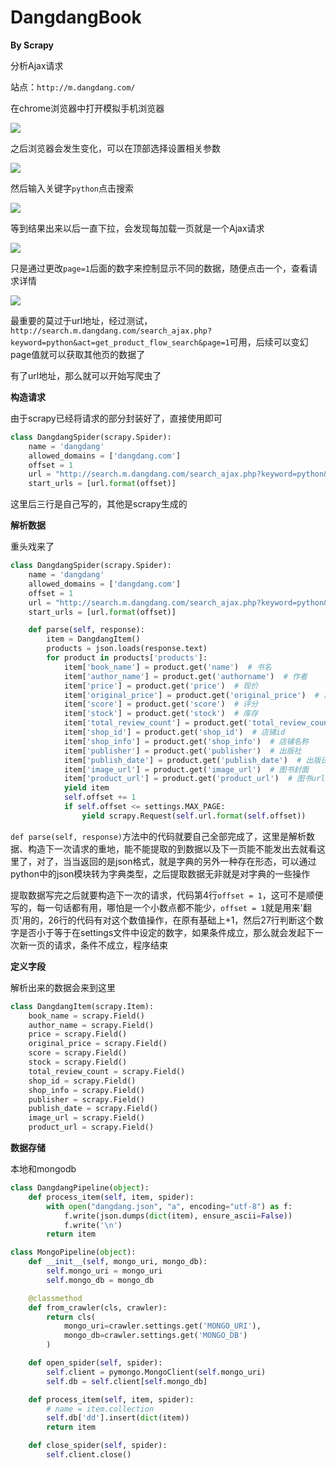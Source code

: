 # DangdangBook
**By Scrapy**

分析Ajax请求

站点：`http://m.dangdang.com/`

在chrome浏览器中打开模拟手机浏览器

![](http://ww1.sinaimg.cn/large/005WOYz1ly1ftqqkbb9m1j30c60353yf.jpg)

之后浏览器会发生变化，可以在顶部选择设置相关参数

![](http://ww1.sinaimg.cn/large/005WOYz1ly1ftqqkzh0o4j30pf0dyagq.jpg)

然后输入关键字`python`点击搜索

![](http://ww1.sinaimg.cn/large/005WOYz1ly1ftqqfvhxryj30mk0aft9p.jpg)

等到结果出来以后一直下拉，会发现每加载一页就是一个Ajax请求

![](http://ww1.sinaimg.cn/large/005WOYz1ly1ftqqnkxsf1j30kz07djs0.jpg)

只是通过更改`page=1`后面的数字来控制显示不同的数据，随便点击一个，查看请求详情

![](http://ww1.sinaimg.cn/large/005WOYz1ly1ftqqqek8mwj310402i748.jpg)

最重要的莫过于url地址，经过测试，`http://search.m.dangdang.com/search_ajax.php?keyword=python&act=get_product_flow_search&page=1`可用，后续可以变幻page值就可以获取其他页的数据了

有了url地址，那么就可以开始写爬虫了

**构造请求**

由于scrapy已经将请求的部分封装好了，直接使用即可

```python
class DangdangSpider(scrapy.Spider):
    name = 'dangdang'
    allowed_domains = ['dangdang.com']
    offset = 1
    url = "http://search.m.dangdang.com/search_ajax.php?keyword=python&act=get_product_flow_search&page={}"
    start_urls = [url.format(offset)]
```
这里后三行是自己写的，其他是scrapy生成的

**解析数据**

重头戏来了

```python
class DangdangSpider(scrapy.Spider):
    name = 'dangdang'
    allowed_domains = ['dangdang.com']
    offset = 1
    url = "http://search.m.dangdang.com/search_ajax.php?keyword=python&act=get_product_flow_search&page={}"
    start_urls = [url.format(offset)]

    def parse(self, response):
        item = DangdangItem()
        products = json.loads(response.text)
        for product in products['products']:
            item['book_name'] = product.get('name')  # 书名
            item['author_name'] = product.get('authorname')  # 作者
            item['price'] = product.get('price')  # 现价
            item['original_price'] = product.get('original_price')  # 原价
            item['score'] = product.get('score')  # 评分
            item['stock'] = product.get('stock')  # 库存
            item['total_review_count'] = product.get('total_review_count')  # 评论数
            item['shop_id'] = product.get('shop_id')  # 店铺id
            item['shop_info'] = product.get('shop_info')  # 店铺名称
            item['publisher'] = product.get('publisher')  # 出版社
            item['publish_date'] = product.get('publish_date')  # 出版日期
            item['image_url'] = product.get('image_url')  # 图书封面
            item['product_url'] = product.get('product_url')  # 图书url
            yield item
            self.offset += 1
            if self.offset <= settings.MAX_PAGE:
                yield scrapy.Request(self.url.format(self.offset))
```

`def parse(self, response)`方法中的代码就要自己全部完成了，这里是解析数据、构造下一次请求的重地，能不能提取的到数据以及下一页能不能发出去就看这里了，对了，当当返回的是json格式，就是字典的另外一种存在形态，可以通过python中的json模块转为字典类型，之后提取数据无非就是对字典的一些操作

提取数据写完之后就要构造下一次的请求，代码第4行`offset = 1`，这可不是顺便写的，每一句话都有用，哪怕是一个小数点都不能少，`offset = 1`就是用来'翻页'用的，26行的代码有对这个数值操作，在原有基础上+1，然后27行判断这个数字是否小于等于在settings文件中设定的数字，如果条件成立，那么就会发起下一次新一页的请求，条件不成立，程序结束

**定义字段**

解析出来的数据会来到这里

```python
class DangdangItem(scrapy.Item):
    book_name = scrapy.Field()
    author_name = scrapy.Field()
    price = scrapy.Field()
    original_price = scrapy.Field()
    score = scrapy.Field()
    stock = scrapy.Field()
    total_review_count = scrapy.Field()
    shop_id = scrapy.Field()
    shop_info = scrapy.Field()
    publisher = scrapy.Field()
    publish_date = scrapy.Field()
    image_url = scrapy.Field()
    product_url = scrapy.Field()
```

**数据存储**

本地和mongodb

```python
class DangdangPipeline(object):
    def process_item(self, item, spider):
        with open("dangdang.json", "a", encoding="utf-8") as f:
            f.write(json.dumps(dict(item), ensure_ascii=False))
            f.write('\n')
        return item

class MongoPipeline(object):
    def __init__(self, mongo_uri, mongo_db):
        self.mongo_uri = mongo_uri
        self.mongo_db = mongo_db

    @classmethod
    def from_crawler(cls, crawler):
        return cls(
            mongo_uri=crawler.settings.get('MONGO_URI'),
            mongo_db=crawler.settings.get('MONGO_DB')
        )

    def open_spider(self, spider):
        self.client = pymongo.MongoClient(self.mongo_uri)
        self.db = self.client[self.mongo_db]

    def process_item(self, item, spider):
        # name = item.collection
        self.db['dd'].insert(dict(item))
        return item

    def close_spider(self, spider):
        self.client.close()
```
